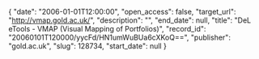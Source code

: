 {
  "date": "2006-01-01T12:00:00", 
  "open_access": false, 
  "target_url": "http://vmap.gold.ac.uk/", 
  "description": "", 
  "end_date": null, 
  "title": "DeL eTools - VMAP (Visual Mapping of Portfolios)", 
  "record_id": "20060101T120000/yycFd/HN1umWuBUa6cXKoQ==", 
  "publisher": "gold.ac.uk", 
  "slug": 128734, 
  "start_date": null
}

